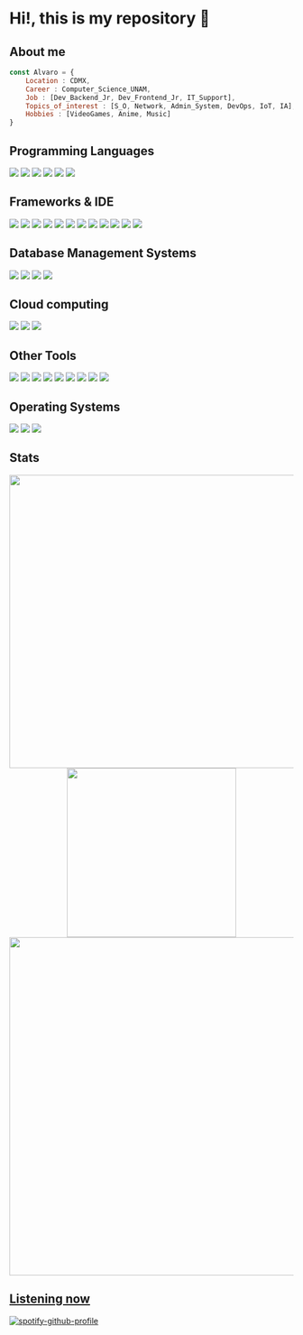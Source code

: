 # Hi!, this is my repository 👋

## About me

```javascript
const Alvaro = {
    Location : CDMX,
    Career : Computer_Science_UNAM,
    Job : [Dev_Backend_Jr, Dev_Frontend_Jr, IT_Support],
    Topics_of_interest : [S_O, Network, Admin_System, DevOps, IoT, IA],
    Hobbies : [VideoGames, Anime, Music]
}
```

## Programming Languages

<p>
<img src="https://img.shields.io/badge/JavaScript-323330?style=for-the-badge&logo=javascript&logoColor=F7DF1E">
<img src="https://img.shields.io/badge/C-00599C?style=for-the-badge&logo=c&logoColor=white">
<!-- <img src="https://img.shields.io/badge/C%2B%2B-00599C?style=for-the-badge&logo=c%2B%2B&logoColor=white"> -->
<img src="https://img.shields.io/badge/Elixir-4B275F?style=for-the-badge&logo=elixir&logoColor=white">
<img src="https://img.shields.io/badge/Python-FFD43B?style=for-the-badge&logo=python&logoColor=blue">
<img src="https://img.shields.io/badge/Haskell-5D4F85?style=for-the-badge&logo=haskell&logoColor=white">
<img src="https://img.shields.io/badge/Java-ED8B00?style=for-the-badge&logo=java&logoColor=white">
<!-- <img src="https://img.shields.io/badge/Delphi-B22222?style=for-the-badge&logo=delphi&logoColor=white">
</p> -->

## Frameworks & IDE

<p>
<img src="https://img.shields.io/badge/apache_maven-C71A36?style=for-the-badge&logo=apachemaven&logoColor=white">
<img src="https://img.shields.io/badge/Ant%20Design-1890FF?style=for-the-badge&logo=antdesign&logoColor=white">
<!-- <img src="https://img.shields.io/badge/Angular-DD0031?style=for-the-badge&logo=angular&logoColor=white"> -->
<img src="https://img.shields.io/badge/Bootstrap-563D7C?style=for-the-badge&logo=bootstrap&logoColor=white">
<img src="https://img.shields.io/badge/conda-342B029.svg?&style=for-the-badge&logo=anaconda&logoColor=white">
<img src="https://img.shields.io/badge/Flask-000000?style=for-the-badge&logo=flask&logoColor=white">
<img src="https://img.shields.io/badge/Jupyter-F37626.svg?&style=for-the-badge&logo=Jupyter&logoColor=white">
<img src="https://img.shields.io/badge/Vue.js-35495E?style=for-the-badge&logo=vuedotjs&logoColor=4FC08D">
<!-- <img src="https://img.shields.io/badge/Vite-B73BFE?style=for-the-badge&logo=vite&logoColor=FFD62E"> -->
<img src="https://img.shields.io/badge/CMake-064F8C?style=for-the-badge&logo=cmake&logoColor=white">
<img src="https://img.shields.io/badge/apache%20netbeans-1B6AC6?style=for-the-badge&logo=apache%20netbeans%20IDE&logoColor=white">
<img src="https://img.shields.io/badge/Visual_Studio_Code-0078D4?style=for-the-badge&logo=visual%20studio%20code&logoColor=white">
<img src="https://img.shields.io/badge/Emacs-%237F5AB6.svg?&style=for-the-badge&logo=gnu-emacs&logoColor=white">
<img src="https://img.shields.io/badge/NeoVim-%2357A143.svg?&style=for-the-badge&logo=neovim&logoColor=white">
</p>

## Database Management Systems

<p>
<img src="https://img.shields.io/badge/MariaDB-003545?style=for-the-badge&logo=mariadb&logoColor=white">
<img src="https://img.shields.io/badge/MySQL-005C84?style=for-the-badge&logo=mysql&logoColor=white">
<img src="https://img.shields.io/badge/PostgreSQL-316192?style=for-the-badge&logo=postgresql&logoColor=white">
<img src="https://img.shields.io/badge/MongoDB-4EA94B?style=for-the-badge&logo=mongodb&logoColor=white">
</p>

## Cloud computing

<p>
<img src="https://img.shields.io/badge/microsoft%20azure-0089D6?style=for-the-badge&logo=microsoft-azure&logoColor=white">
<img src="https://img.shields.io/badge/Amazon_AWS-FF9900?style=for-the-badge&logo=amazonaws&logoColor=white">
<img src="https://img.shields.io/badge/Google_Cloud-4285F4?style=for-the-badge&logo=google-cloud&logoColor=white">
</p>

## Other Tools

<p>
<img src="https://img.shields.io/badge/Azure_DevOps-0078D7?style=for-the-badge&logo=azure-devops&logoColor=white">
<img src="https://img.shields.io/badge/Azure_Functions-0062AD?style=for-the-badge&logo=azure-functions&logoColor=white">
<img src="https://img.shields.io/badge/GitHub_Actions-2088FF?style=for-the-badge&logo=github-actions&logoColor=white">
<img src="https://img.shields.io/badge/Canva-%2300C4CC.svg?&style=for-the-badge&logo=Canva&logoColor=white">
<img src="https://img.shields.io/badge/Figma-F24E1E?style=for-the-badge&logo=figma&logoColor=white">
<!-- <img src="https://img.shields.io/badge/Sketch-FFB387?style=for-the-badge&logo=sketch&logoColor=black"> -->
<img src="https://img.shields.io/badge/LaTeX-47A141?style=for-the-badge&logo=LaTeX&logoColor=white">
<img src="https://img.shields.io/badge/Miro-050038?style=for-the-badge&logo=Miro&logoColor=white">
<img src="https://img.shields.io/badge/Notion-000000?style=for-the-badge&logo=notion&logoColor=white">
<img src="https://img.shields.io/badge/Overleaf-47A141?style=for-the-badge&logo=Overleaf&logoColor=white">
</p>

## Operating Systems

<p>
<img src="https://img.shields.io/badge/Windows-0078D6?style=for-the-badge&logo=windows&logoColor=white">
<img src="https://img.shields.io/badge/mac%20os-000000?style=for-the-badge&logo=apple&logoColor=white">
<img src="https://img.shields.io/static/v1?style=for-the-badge&message=Linux&color=222222&logo=Linux&logoColor=FCC624&label=">
</p>

## Stats

<p align='center'>
<a href="#"><img src="https://github-readme-stats.vercel.app/api?username=AlvaroRamirez01&show_icons=true&count_private=true&theme=dark" width="520"></a>
<a href="#"><img src="https://github-readme-stats.vercel.app/api/top-langs/?username=AlvaroRamirez01&show_icons=true&count_private=true&theme=dark&langs_count=10" width="300">
<br>
<a href="#"><img src="https://github-readme-streak-stats.herokuapp.com/?user=AlvaroRamirez01&show_icons=true&count_private=true&theme=dark" width="600">
</p>

## [Listening now](#)

[![spotify-github-profile](https://spotify-github-profile.vercel.app/api/view?uid=kiedisalvaro&cover_image=true&theme=default&bar_color_cover=true)](https://spotify-github-profile.vercel.app/api/view?uid=kiedisalvaro&redirect=true)
